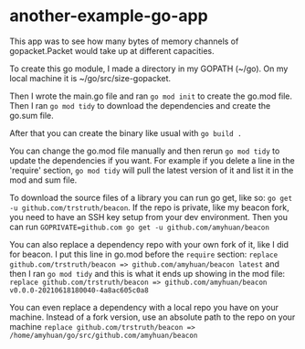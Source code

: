 # another-example-go-app

This app was to see how many bytes of memory channels of gopacket.Packet would take up at different capacities.

To create this go module, I made a directory in my GOPATH (~/go). On my local machine it is ~/go/src/size-gopacket.

Then I wrote the main.go file and ran `go mod init` to create the go.mod file. Then I ran `go mod tidy` to download the dependencies and create the go.sum file.

After that you can create the binary like usual with `go build .`

You can change the go.mod file manually and then rerun `go mod tidy` to update the dependencies if you want. 
For example if you delete a line in the 'require' section, `go mod tidy` will pull the latest version of it and list it in the mod and sum file.

To download the source files of a library you can run go get, like so: `go get -u github.com/trstruth/beacon`. 
If the repo is private, like my beacon fork, you need to have an SSH key setup from your dev environment. Then you can run `GOPRIVATE=github.com go get -u github.com/amyhuan/beacon`

You can also replace a dependency repo with your own fork of it, like I did for beacon.
I put this line in go.mod before the `require` section:
`replace github.com/trstruth/beacon => github.com/amyhuan/beacon latest`
and then I ran `go mod tidy` and this is what it ends up showing in the mod file: 
`replace github.com/trstruth/beacon => github.com/amyhuan/beacon v0.0.0-20210618180040-4a8ac605c0a8`

You can even replace a dependency with a local repo you have on your machine. Instead of a fork version, use an absolute path to the repo on your machine
`replace github.com/trstruth/beacon => /home/amyhuan/go/src/github.com/amyhuan/beacon`
